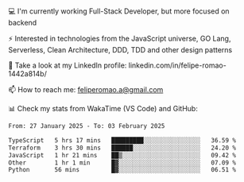 💻 I'm currently working Full-Stack Developer, but more focused on backend

⚡ Interested in technologies from the JavaScript universe, GO Lang, Serverless, Clean Architecture, DDD, TDD and other design patterns

👥 Take a look at my LinkedIn profile: linkedin.com/in/felipe-romao-1442a814b/

📫 How to reach me: feliperomao.a@gmail.com

📊 Check my stats from WakaTime (VS Code) and GitHub:

<!--START_SECTION:waka-->

```txt
From: 27 January 2025 - To: 03 February 2025

TypeScript   5 hrs 17 mins   █████████░░░░░░░░░░░░░░░░   36.59 %
Terraform    3 hrs 30 mins   ██████░░░░░░░░░░░░░░░░░░░   24.20 %
JavaScript   1 hr 21 mins    ██▒░░░░░░░░░░░░░░░░░░░░░░   09.42 %
Other        1 hr 1 min      █▓░░░░░░░░░░░░░░░░░░░░░░░   07.09 %
Python       56 mins         █▓░░░░░░░░░░░░░░░░░░░░░░░   06.51 %
```

<!--END_SECTION:waka-->
